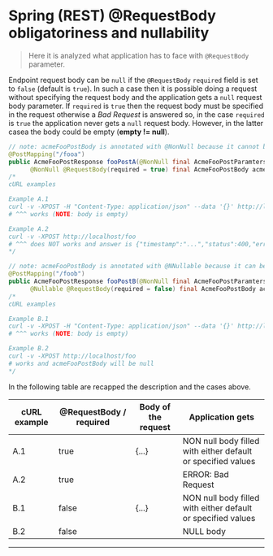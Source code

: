# Spring (REST) @RequestBody obligatoriness and nullability

> Here it is analyzed what application has to face with `@RequestBody` parameter.

Endpoint request body can be `null` if the `@RequestBody` `required` field is set to `false` (default is `true`). In such a case then it is possible doing a request without specifying the request body and the application gets a `null` request body parameter. If `required` is `true` then the request body must be specified in the request otherwise a _Bad Request_ is answered so, in the case `required` is `true` the application never gets a `null` request body. However, in the latter casea the body could be empty (**empty != null**).

```java
// note: acmeFooPostBody is annotated with @NonNull because it cannot be null as @RequestBody required is true.
@PostMapping("/fooa")
public AcmeFooPostResponse fooPostA(@NonNull final AcmeFooPostParamters acmeFooPostParamters,
      @NonNull @RequestBody(required = true) final AcmeFooPostBody acmeFooPostBody) { ... }
/*
cURL examples

Example A.1
curl -v -XPOST -H "Content-Type: application/json" --data '{}' http://localhost/foo
# ^^^ works (NOTE: body is empty)

Example A.2
curl -v -XPOST http://localhost/foo
# ^^^ does NOT works and answer is {"timestamp":"...","status":400,"error":"Bad Request","path":"/foo"}
*/

// note: acmeFooPostBody is annotated with @NNullable because it can be null as @RequestBody required is false.
@PostMapping("/foob")
public AcmeFooPostResponse fooPostB(@NonNull final AcmeFooPostParamters acmeFooPostParamters,
      @Nullable @RequestBody(required = false) final AcmeFooPostBody acmeFooPostBody) { ... }
/*
cURL examples

Example B.1
curl -v -XPOST -H "Content-Type: application/json" --data '{}' http://localhost/foo
# ^^^ works (NOTE: body is empty)

Example B.2
curl -v -XPOST http://localhost/foo
# works and acmeFooPostBody will be null
*/
```

In the following table are recapped the description and the cases above.

| cURL example | @RequestBody / required | Body of the request | Application gets                                             |
|--------------|-------------------------|---------------------|--------------------------------------------------------------|
| A.1          | true                    | {...}               | NON null body filled with either default or specified values |
| A.2          | true                    |                     | ERROR: Bad Request                                           |
| B.1          | false                   | {...}               | NON null body filled with either default or specified values |
| B.2          | false                   |                     | NULL body                                                    |

---
